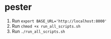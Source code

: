 # pester

1. Run `export BASE_URL='http://localhost:8000'`
1. Run `chmod +x run_all_scripts.sh`
1. Run `./run_all_scripts.sh`
